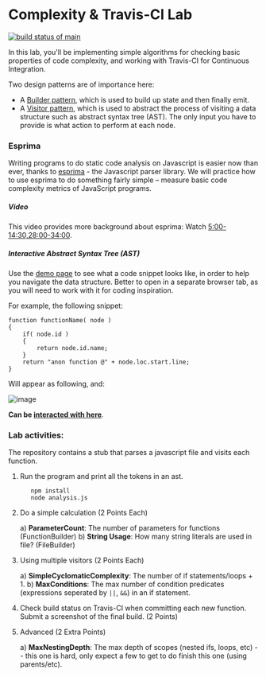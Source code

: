 # Complexity & Travis-CI Lab

[![build status of main](https://travis-ci.org/Jhector10/Complexity.svg?branch=main)](https://travis-ci.org/Jhector10/Complexity)

In this lab, you'll be implementing simple algorithms for checking basic properties of code complexity, and working with Travis-CI for Continuous Integration.

Two design patterns are of importance here:
* A [Builder pattern](https://en.wikipedia.org/wiki/Builder_pattern), which is used to build up state and then finally emit.
* A [Visitor pattern](https://en.wikipedia.org/wiki/Visitor_pattern), which is used to abstract the process of visiting a data structure such as abstract syntax tree (AST). The only input you have to provide is what action to perform at each node.

### Esprima

Writing programs to do static code analysis on Javascript is easier now than ever, thanks to [esprima](http://esprima.org/) - the Javascript parser library. We will practice how to use esprima to do something fairly simple – measure basic code complexity metrics of JavaScript programs. 

##### Video
This video provides more background about esprima:
Watch [5:00-14:30,28:00-34:00](https://www.youtube.com/watch?v=ACYZFkvq0Sk).

##### Interactive Abstract Syntax Tree (AST)
Use the [demo page](http://esprima.org/demo/parse.html) to see what a code snippet looks like, in order to help you navigate the data structure. Better to open in a separate browser tab, as you will need to work with it for coding inspiration.

For example, the following snippet:

```
function functionName( node )
{
	if( node.id )
	{
		return node.id.name;
	}
	return "anon function @" + node.loc.start.line;
}
```

Will appear as following, and:

![image](https://cloud.githubusercontent.com/assets/742934/9937779/295bc654-5d30-11e5-9e60-6454fb5360f3.png)


**Can be [interacted with here](http://esprima.org/demo/parse.html?code=function%20functionName(%20node%20)%0A%7B%0A%09if(%20node.id%20)%0A%09%7B%0A%09%09return%20node.id.name%3B%0A%09%7D%0A%09return%20%22anon%20function%20%40%22%20%2B%20node.loc.start.line%3B%0A%7D)**.

### Lab activities:

The repository contains a stub that parses a javascript file and visits each function. 

1. Run the program and print all the tokens in an ast.
   ```
      npm install
      node analysis.js
   ```

2. Do a simple calculation (2 Points Each) 

   a) **ParameterCount**: The number of parameters for functions (FunctionBuilder)
   b) **String Usage**: How many string literals are used in file? (FileBuilder)

3. Using multiple visitors (2 Points Each) 

   a) **SimpleCyclomaticComplexity**: The number of if statements/loops + 1.
   b) **MaxConditions**: The max number of condition predicates (expressions seperated by `||`, `&&`) in an if statement.

4. Check build status on Travis-CI when committing each new function. Submit a screenshot of the final build. (2 Points) 

5. Advanced (2 Extra Points)  

   a) **MaxNestingDepth**: The max depth of scopes (nested ifs, loops, etc) -- this one is hard, only expect a few to get to do finish this one (using parents/etc).



